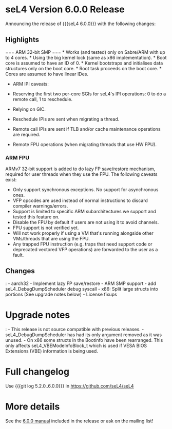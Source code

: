 # seL4 Version 6.0.0 Release
 Announcing the release of {{{seL4
6.0.0}}} with the following changes:

## Highlights
 === ARM 32-bit SMP === \* Works (and tested) only on
Sabre/ARM with up to 4 cores. \* Using the big kernel lock (same as x86
implementation). \* Boot core is assumed to have an ID of 0. \* Kernel
bootstraps and initialises data structures only on the boot core. \*
Root task proceeds on the boot core. \* Cores are assumed to have linear
IDes.

-   ARM IPI caveats:

  -   Reserving the first two per-core SGIs for seL4's IPI operations: 0
      to do a remote call, 1 to reschedule.
  -   Relying on GIC.
  -   Reschedule IPIs are sent when migrating a thread.
  -   Remote call IPIs are sent if TLB and/or cache maintenance
      operations are required.
  -   Remote FPU operations (when migrating threads that use HW FPU).

### ARM FPU
 ARMv7 32-bit support is added to do lazy FP save/restore
mechanism, required for user threads when they use the FPU. The
following caveats exist:

  -   Only support synchronous exceptions. No support for
      asynchronous ones.
  -   VFP opcodes are used instead of normal instructions to discard
      compiler warnings/errors.
  -   Support is limited to specific ARM subarchitectures we support and
      tested this feature on.
  -   Disable the FPU by default if users are not using it to
      avoid channels.
  -   FPU support is not verified yet.
  -   Will not work properly if using a VM that's running alongside
      other VMs/threads that are using the FPU.
  -   Any trapped FPU instruction (e.g. traps that need support code or
      deprecated vectored VFP operations) are forwarded to the user as
      a fault.

## Changes


:   -   aarch32 - Implement lazy FP save/restore
    -   ARM SMP support
    -   add seL4_DebugDumpScheduler debug syscall
    -   x86: Split large structs into portions (See upgrade notes below)
    -   License fixups

# Upgrade notes


:   -   This release is not source compatible with previous releases.
    -   seL4_DebugDumpScheduler has had its only argument removed as it
        was unused.
    -   On x86 some structs in the Bootinfo have been rearranged. This
        only affects seL4_VBEModeInfoBlock_t which is used if VESA
        BIOS Extensions (VBE) information is being used.

# Full changelog
 Use {{{git log 5.2.0..6.0.0}}} in
<https://github.com/seL4/seL4>

# More details
 See the
[6.0.0 manual](http://sel4.systems/Info/Docs/seL4-manual-6.0.0.pdf) included in the release or ask on the mailing list!

